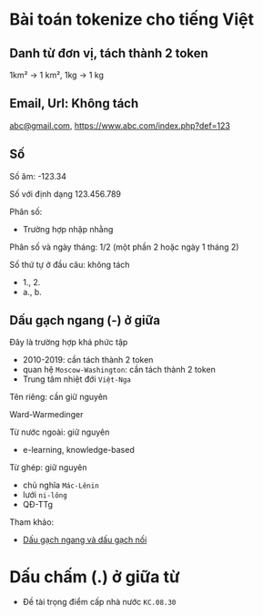 # Bài toán tokenize cho tiếng Việt

## Danh từ đơn vị, tách thành 2 token

1km² -> 1 km², 1kg -> 1 kg

## Email, Url: Không tách

abc@gmail.com, https://www.abc.com/index.php?def=123

## Số

Số âm: -123.34

Số với định dạng 123.456.789 

Phân số: 

- Trường hợp nhập nhằng 

Phân số và ngày tháng: 1/2 (một phần 2 hoặc ngày 1 tháng 2)

Số thứ tự ở đầu câu: không tách

* 1., 2. 
* a., b.

## Dấu gạch ngang (-) ở giữa

Đây là trường hợp khá phức tập

* 2010-2019: cần tách thành 2 token
* quan hệ `Moscow-Washington`: cần tách thành 2 token
* Trung tâm nhiệt đới `Việt-Nga`

Tên riêng: cần giữ nguyên

Ward-Warmedinger

Từ nước ngoài: giữ nguyên 

* e-learning, knowledge-based

Từ ghép: giữ nguyên

* chủ nghĩa `Mác-Lênin`
* lưới `ni-lông`
* QĐ-TTg

Tham khảo: 

* [Dấu gạch ngang và dấu gạch nối](https://baodanang.vn/channel/6059/201501/dau-gach-ngang-va-dau-gach-noi-2391622/)

# Dấu chấm (.) ở giữa từ

* Đề tài trọng điểm cấp nhà nước `KC.08.30`